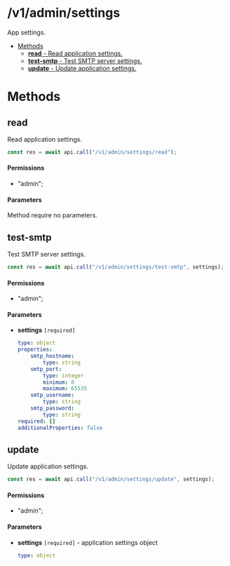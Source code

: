 # /v1/admin/settings

App settings.

-   [Methods](#methods)
    -   [**read** - Read application settings.](#read)
    -   [**test-smtp** - Test SMTP server settings.](#test-smtp)
    -   [**update** - Update application settings.](#update)

<a id="methods"></a>

# Methods

<a id="read"></a>

## read

Read application settings.

```js
const res = await api.call("/v1/admin/settings/read");
```

#### Permissions

-   "admin";

#### Parameters

Method require no parameters.

<a id="test-smtp"></a>

## test-smtp

Test SMTP server settings.

```js
const res = await api.call("/v1/admin/settings/test-smtp", settings);
```

#### Permissions

-   "admin";

#### Parameters

-   **settings** `[required]`

    ```yaml
    type: object
    properties:
        smtp_hostname:
            type: string
        smtp_port:
            type: integer
            minimum: 0
            maximum: 65535
        smtp_username:
            type: string
        smtp_password:
            type: string
    required: []
    additionalProperties: false
    ```

<a id="update"></a>

## update

Update application settings.

```js
const res = await api.call("/v1/admin/settings/update", settings);
```

#### Permissions

-   "admin";

#### Parameters

-   **settings** `[required]` - application settings object

    ```yaml
    type: object
    ```
